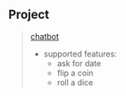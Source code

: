 ## Project
> [chatbot](https://andydiii.github.io/REACT/lesson4-Css,Hooks,finish%20the%20chatbot%20Features/chatbot.html)
>   - supported features: 
>       - ask for date
>       - flip a coin
>       - roll a dice
